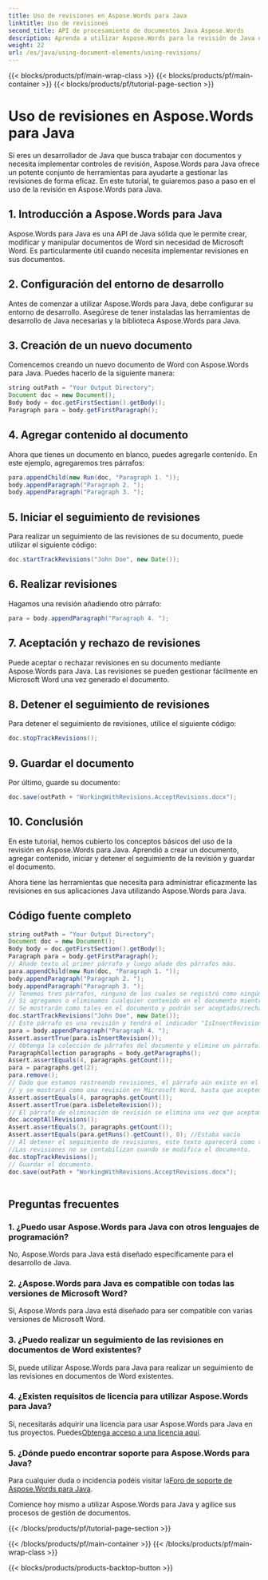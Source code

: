 ```yaml
---
title: Uso de revisiones en Aspose.Words para Java
linktitle: Uso de revisiones
second_title: API de procesamiento de documentos Java Aspose.Words
description: Aprenda a utilizar Aspose.Words para la revisión de Java de forma eficiente. Guía paso a paso para desarrolladores. Optimice la gestión de documentos.
weight: 22
url: /es/java/using-document-elements/using-revisions/
---
```


{{< blocks/products/pf/main-wrap-class >}}
{{< blocks/products/pf/main-container >}}
{{< blocks/products/pf/tutorial-page-section >}}

# Uso de revisiones en Aspose.Words para Java


Si eres un desarrollador de Java que busca trabajar con documentos y necesita implementar controles de revisión, Aspose.Words para Java ofrece un potente conjunto de herramientas para ayudarte a gestionar las revisiones de forma eficaz. En este tutorial, te guiaremos paso a paso en el uso de la revisión en Aspose.Words para Java. 

## 1. Introducción a Aspose.Words para Java

Aspose.Words para Java es una API de Java sólida que le permite crear, modificar y manipular documentos de Word sin necesidad de Microsoft Word. Es particularmente útil cuando necesita implementar revisiones en sus documentos.

## 2. Configuración del entorno de desarrollo

Antes de comenzar a utilizar Aspose.Words para Java, debe configurar su entorno de desarrollo. Asegúrese de tener instaladas las herramientas de desarrollo de Java necesarias y la biblioteca Aspose.Words para Java.

## 3. Creación de un nuevo documento

Comencemos creando un nuevo documento de Word con Aspose.Words para Java. Puedes hacerlo de la siguiente manera:

```java
string outPath = "Your Output Directory";
Document doc = new Document();
Body body = doc.getFirstSection().getBody();
Paragraph para = body.getFirstParagraph();
```

## 4. Agregar contenido al documento

Ahora que tienes un documento en blanco, puedes agregarle contenido. En este ejemplo, agregaremos tres párrafos:

```java
para.appendChild(new Run(doc, "Paragraph 1. "));
body.appendParagraph("Paragraph 2. ");
body.appendParagraph("Paragraph 3. ");
```

## 5. Iniciar el seguimiento de revisiones

Para realizar un seguimiento de las revisiones de su documento, puede utilizar el siguiente código:

```java
doc.startTrackRevisions("John Doe", new Date());
```

## 6. Realizar revisiones

Hagamos una revisión añadiendo otro párrafo:

```java
para = body.appendParagraph("Paragraph 4. ");
```

## 7. Aceptación y rechazo de revisiones

Puede aceptar o rechazar revisiones en su documento mediante Aspose.Words para Java. Las revisiones se pueden gestionar fácilmente en Microsoft Word una vez generado el documento.

## 8. Detener el seguimiento de revisiones

Para detener el seguimiento de revisiones, utilice el siguiente código:

```java
doc.stopTrackRevisions();
```

## 9. Guardar el documento

Por último, guarde su documento:

```java
doc.save(outPath + "WorkingWithRevisions.AcceptRevisions.docx");
```

## 10. Conclusión

En este tutorial, hemos cubierto los conceptos básicos del uso de la revisión en Aspose.Words para Java. Aprendió a crear un documento, agregar contenido, iniciar y detener el seguimiento de la revisión y guardar el documento.

Ahora tiene las herramientas que necesita para administrar eficazmente las revisiones en sus aplicaciones Java utilizando Aspose.Words para Java.

## Código fuente completo
```java
string outPath = "Your Output Directory";
Document doc = new Document();
Body body = doc.getFirstSection().getBody();
Paragraph para = body.getFirstParagraph();
// Añade texto al primer párrafo y luego añade dos párrafos más.
para.appendChild(new Run(doc, "Paragraph 1. "));
body.appendParagraph("Paragraph 2. ");
body.appendParagraph("Paragraph 3. ");
// Tenemos tres párrafos, ninguno de los cuales se registró como ningún tipo de revisión.
// Si agregamos o eliminamos cualquier contenido en el documento mientras realizamos el seguimiento de las revisiones,
// Se mostrarán como tales en el documento y podrán ser aceptados/rechazados.
doc.startTrackRevisions("John Doe", new Date());
// Este párrafo es una revisión y tendrá el indicador "IsInsertRevision" correspondiente establecido.
para = body.appendParagraph("Paragraph 4. ");
Assert.assertTrue(para.isInsertRevision());
// Obtenga la colección de párrafos del documento y elimine un párrafo.
ParagraphCollection paragraphs = body.getParagraphs();
Assert.assertEquals(4, paragraphs.getCount());
para = paragraphs.get(2);
para.remove();
// Dado que estamos rastreando revisiones, el párrafo aún existe en el documento y tendrá "IsDeleteRevision" configurado.
// y se mostrará como una revisión en Microsoft Word, hasta que aceptemos o rechacemos todas las revisiones.
Assert.assertEquals(4, paragraphs.getCount());
Assert.assertTrue(para.isDeleteRevision());
// El párrafo de eliminación de revisión se elimina una vez que aceptamos los cambios.
doc.acceptAllRevisions();
Assert.assertEquals(3, paragraphs.getCount());
Assert.assertEquals(para.getRuns().getCount(), 0); //Estaba vacío
// Al detener el seguimiento de revisiones, este texto aparecerá como texto normal.
//Las revisiones no se contabilizan cuando se modifica el documento.
doc.stopTrackRevisions();
// Guardar el documento.
doc.save(outPath + "WorkingWithRevisions.AcceptRevisions.docx");
  
```

## Preguntas frecuentes

### 1. ¿Puedo usar Aspose.Words para Java con otros lenguajes de programación?

No, Aspose.Words para Java está diseñado específicamente para el desarrollo de Java.

### 2. ¿Aspose.Words para Java es compatible con todas las versiones de Microsoft Word?

Sí, Aspose.Words para Java está diseñado para ser compatible con varias versiones de Microsoft Word.

### 3. ¿Puedo realizar un seguimiento de las revisiones en documentos de Word existentes?

Sí, puede utilizar Aspose.Words para Java para realizar un seguimiento de las revisiones en documentos de Word existentes.

### 4. ¿Existen requisitos de licencia para utilizar Aspose.Words para Java?

 Sí, necesitarás adquirir una licencia para usar Aspose.Words para Java en tus proyectos. Puedes[Obtenga acceso a una licencia aquí](https://purchase.aspose.com/buy).

### 5. ¿Dónde puedo encontrar soporte para Aspose.Words para Java?

 Para cualquier duda o incidencia podéis visitar la[Foro de soporte de Aspose.Words para Java](https://forum.aspose.com/).

Comience hoy mismo a utilizar Aspose.Words para Java y agilice sus procesos de gestión de documentos.

{{< /blocks/products/pf/tutorial-page-section >}}

{{< /blocks/products/pf/main-container >}}
{{< /blocks/products/pf/main-wrap-class >}}

{{< blocks/products/products-backtop-button >}}
